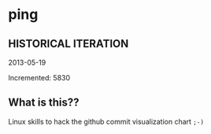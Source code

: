 # ping

## HISTORICAL ITERATION
2013-05-19

Incremented: 5830

## What is this?? 
Linux skills to hack the github commit visualization chart `;-)`
